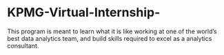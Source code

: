 # KPMG-Virtual-Internship-
This program is meant to learn what it is like working at one of the world’s best data analytics team, and build skills required to excel as a analytics consultant.
